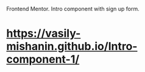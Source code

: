 Frontend Mentor. Intro component with sign up form. 
# https://vasily-mishanin.github.io/Intro-component-1/
